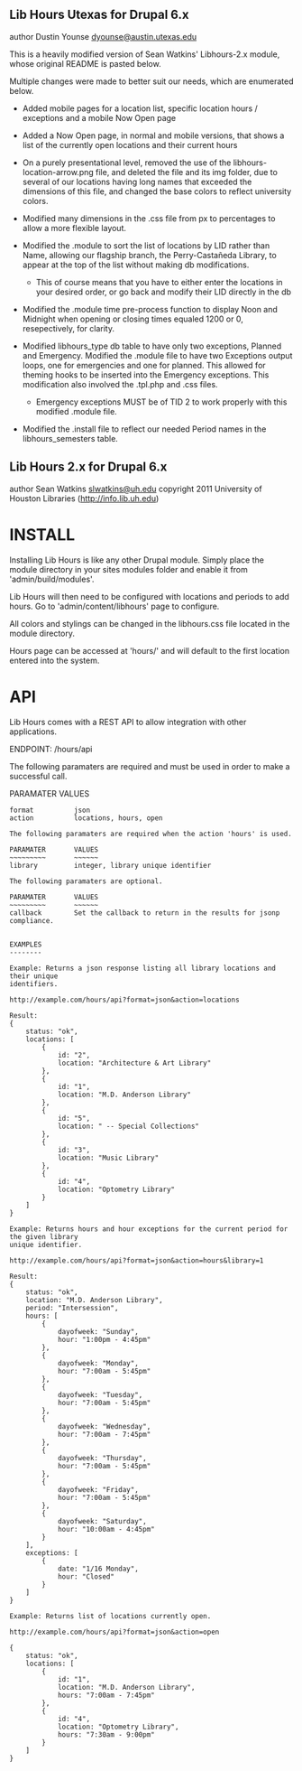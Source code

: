 Lib Hours Utexas for Drupal 6.x
-------------------------------

author Dustin Younse <dyounse@austin.utexas.edu>

This is a heavily modified version of Sean Watkins' Libhours-2.x module, whose original README is pasted below.

Multiple changes were made to better suit our needs, which are enumerated below.

- Added mobile pages for a location list, specific location hours / exceptions and a mobile Now Open page

- Added a Now Open page, in normal and mobile versions, that shows a list of the currently open locations and their current hours

- On a purely presentational level, removed the use of the libhours-location-arrow.png file, and deleted the file and its img folder, due to several of our locations having long names that exceeded the dimensions of this file, and changed the base colors to reflect university colors.

- Modified many dimensions in the .css file from px to percentages to allow a more flexible layout.

- Modified the .module to sort the list of locations by LID rather than Name, allowing our flagship branch, the Perry-Casta&#241;eda Library, to appear at the top of the list without making db modifications.
	- This of course means that you have to either enter the locations in your desired order, or go back and modify their LID directly in the db

- Modified the .module time pre-process function to display Noon and Midnight when opening or closing times equaled 1200 or 0, resepectively, for clarity.

- Modified libhours_type db table to have only two exceptions, Planned and Emergency.  Modified the .module file to have two Exceptions output loops, one for emergencies and one for planned.  This allowed for theming hooks to be inserted into the Emergency exceptions.  This modification also involved the .tpl.php and .css files.
	- Emergency exceptions MUST be of TID 2 to work properly with this modified .module file.

- Modified the .install file to reflect our needed Period names in the libhours_semesters table.

Lib Hours 2.x for Drupal 6.x
----------------------------

author Sean Watkins <slwatkins@uh.edu>
copyright 2011 University of Houston Libraries (http://info.lib.uh.edu)


INSTALL
=======

Installing Lib Hours is like any other Drupal module. Simply place the module directory
in your sites modules folder and enable it from 'admin/build/modules'.

Lib Hours will then need to be configured with locations and periods to add hours. Go to
'admin/content/libhours' page to configure.

All colors and stylings can be changed in the libhours.css file located in the module 
directory.

Hours page can be accessed at 'hours/' and will default to the first location entered 
into the system.

API
===

Lib Hours comes with a REST API to allow integration with other applications.

ENDPOINT: /hours/api

The following paramaters are required and must be used in order to make a successful call.

PARAMATER		VALUES
~~~~~~~~~		~~~~~~
format			json
action			locations, hours, open

The following paramaters are required when the action 'hours' is used.

PARAMATER		VALUES
~~~~~~~~~		~~~~~~
library			integer, library unique identifier

The following paramaters are optional.

PARAMATER		VALUES
~~~~~~~~~		~~~~~~
callback		Set the callback to return in the results for jsonp compliance.


EXAMPLES
--------

Example: Returns a json response listing all library locations and their unique 
identifiers.

http://example.com/hours/api?format=json&action=locations

Result:
{
	status: "ok",
	locations: [
		{
			id: "2",
			location: "Architecture & Art Library"
		},
		{
			id: "1",
			location: "M.D. Anderson Library"
		},
		{
			id: "5",
			location: " -- Special Collections"
		},
		{
			id: "3",
			location: "Music Library"
		},
		{
			id: "4",
			location: "Optometry Library"
		}
	]
}

Example: Returns hours and hour exceptions for the current period for the given library 
unique identifier.

http://example.com/hours/api?format=json&action=hours&library=1

Result:
{
	status: "ok",
	location: "M.D. Anderson Library",
	period: "Intersession",
	hours: [
		{
			dayofweek: "Sunday",
			hour: "1:00pm - 4:45pm"
		},
		{
			dayofweek: "Monday",
			hour: "7:00am - 5:45pm"
		},
		{
			dayofweek: "Tuesday",
			hour: "7:00am - 5:45pm"
		},
		{
			dayofweek: "Wednesday",
			hour: "7:00am - 7:45pm"
		},
		{
			dayofweek: "Thursday",
			hour: "7:00am - 5:45pm"
		},
		{
			dayofweek: "Friday",
			hour: "7:00am - 5:45pm"
		},
		{
			dayofweek: "Saturday",
			hour: "10:00am - 4:45pm"
		}
	],
	exceptions: [
		{
			date: "1/16 Monday",
			hour: "Closed"
		}
	]
}

Example: Returns list of locations currently open.

http://example.com/hours/api?format=json&action=open

{
	status: "ok",
	locations: [
		{
			id: "1",
			location: "M.D. Anderson Library",
			hours: "7:00am - 7:45pm"
		},
		{
			id: "4",
			location: "Optometry Library",
			hours: "7:30am - 9:00pm"
		}
	]
}